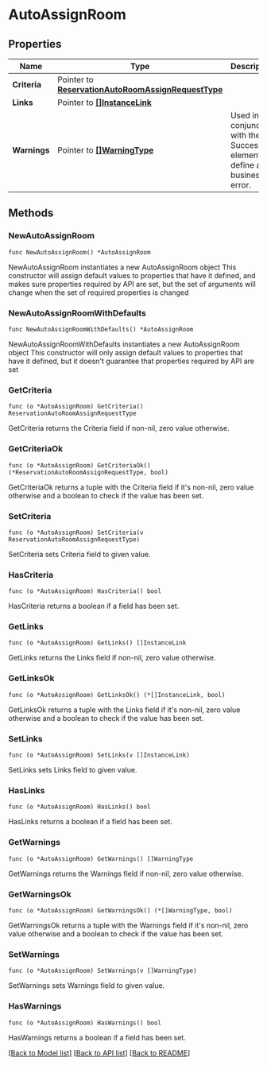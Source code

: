 # AutoAssignRoom

## Properties

Name | Type | Description | Notes
------------ | ------------- | ------------- | -------------
**Criteria** | Pointer to [**ReservationAutoRoomAssignRequestType**](ReservationAutoRoomAssignRequestType.md) |  | [optional] 
**Links** | Pointer to [**[]InstanceLink**](InstanceLink.md) |  | [optional] 
**Warnings** | Pointer to [**[]WarningType**](WarningType.md) | Used in conjunction with the Success element to define a business error. | [optional] 

## Methods

### NewAutoAssignRoom

`func NewAutoAssignRoom() *AutoAssignRoom`

NewAutoAssignRoom instantiates a new AutoAssignRoom object
This constructor will assign default values to properties that have it defined,
and makes sure properties required by API are set, but the set of arguments
will change when the set of required properties is changed

### NewAutoAssignRoomWithDefaults

`func NewAutoAssignRoomWithDefaults() *AutoAssignRoom`

NewAutoAssignRoomWithDefaults instantiates a new AutoAssignRoom object
This constructor will only assign default values to properties that have it defined,
but it doesn't guarantee that properties required by API are set

### GetCriteria

`func (o *AutoAssignRoom) GetCriteria() ReservationAutoRoomAssignRequestType`

GetCriteria returns the Criteria field if non-nil, zero value otherwise.

### GetCriteriaOk

`func (o *AutoAssignRoom) GetCriteriaOk() (*ReservationAutoRoomAssignRequestType, bool)`

GetCriteriaOk returns a tuple with the Criteria field if it's non-nil, zero value otherwise
and a boolean to check if the value has been set.

### SetCriteria

`func (o *AutoAssignRoom) SetCriteria(v ReservationAutoRoomAssignRequestType)`

SetCriteria sets Criteria field to given value.

### HasCriteria

`func (o *AutoAssignRoom) HasCriteria() bool`

HasCriteria returns a boolean if a field has been set.

### GetLinks

`func (o *AutoAssignRoom) GetLinks() []InstanceLink`

GetLinks returns the Links field if non-nil, zero value otherwise.

### GetLinksOk

`func (o *AutoAssignRoom) GetLinksOk() (*[]InstanceLink, bool)`

GetLinksOk returns a tuple with the Links field if it's non-nil, zero value otherwise
and a boolean to check if the value has been set.

### SetLinks

`func (o *AutoAssignRoom) SetLinks(v []InstanceLink)`

SetLinks sets Links field to given value.

### HasLinks

`func (o *AutoAssignRoom) HasLinks() bool`

HasLinks returns a boolean if a field has been set.

### GetWarnings

`func (o *AutoAssignRoom) GetWarnings() []WarningType`

GetWarnings returns the Warnings field if non-nil, zero value otherwise.

### GetWarningsOk

`func (o *AutoAssignRoom) GetWarningsOk() (*[]WarningType, bool)`

GetWarningsOk returns a tuple with the Warnings field if it's non-nil, zero value otherwise
and a boolean to check if the value has been set.

### SetWarnings

`func (o *AutoAssignRoom) SetWarnings(v []WarningType)`

SetWarnings sets Warnings field to given value.

### HasWarnings

`func (o *AutoAssignRoom) HasWarnings() bool`

HasWarnings returns a boolean if a field has been set.


[[Back to Model list]](../README.md#documentation-for-models) [[Back to API list]](../README.md#documentation-for-api-endpoints) [[Back to README]](../README.md)


